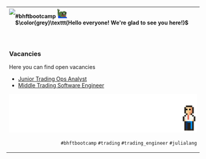 <div>
<table>
  <tr>
    <th colspan=2 align=left>
    <img src=https://avatars.githubusercontent.com/u/154593302?s=200&v=4 height=80 align=left>
      <div align=left>
        #bhftbootcamp 
        <img src="https://github.com/bhftbootcamp/.github/blob/master/assets/pepe/hey.gif" width="25" height="25" /> <br>
        $\color{grey}\texttt{Hello everyone! We're glad to see you here!}$
      </div>
    </th>
  </tr>
  <tr>
    <td colspan=2>
      <p>
        
### Vacancies

Here you can find open vacancies

- [Junior Trading Ops Analyst](https://github.com/bhftbootcamp/.github/blob/master/careers/trading_engineer_ops_junior.md)
- [Middle Trading Software Engineer](https://github.com/bhftbootcamp/.github/blob/master/careers/trading_engineer_dev_middle.md)

<img src=https://github.com/bhftbootcamp/.github/blob/master/assets/bhftbootcamp.gif>
      </p>
      <p align=right>
<code>#bhftbootcamp</code> <code>#trading</code> <code>#trading_engineer</code>  <code>#julialang</code>
      </p>
    </td>
  </tr>
</table>
</div>

